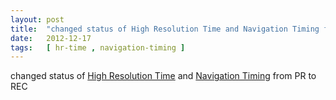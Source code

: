 ```yaml
---
layout: post
title:  "changed status of High Resolution Time and Navigation Timing from PR to REC"
date:   2012-12-17
tags:   [ hr-time , navigation-timing ]
---
```


changed status of [High Resolution Time](/spec/hr-time) and [Navigation Timing](/spec/navigation-timing) from PR to REC

